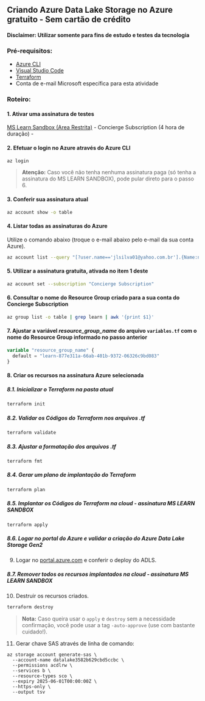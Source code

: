 ## Criando Azure Data Lake Storage no Azure gratuito - Sem cartão de crédito
#### Disclaimer: Utilizar somente para fins de estudo e testes da tecnologia

### Pré-requisitos:

- [Azure CLI](https://learn.microsoft.com/pt-br/cli/azure/)
- [Visual Studio Code](https://code.visualstudio.com/download)
- [Terraform](https://www.terraform.io/downloads)
- Conta de e-mail Microsoft específica para esta atividade


### Roteiro:

#### 1. Ativar uma assinatura de testes
[MS Learn Sandbox (Area Restrita)](https://learn.microsoft.com/pt-br/training/modules/build-serverless-api-with-functions-api-management/5-exercise-import-additional-functions-existing-api-gateway?ns-enrollment-type=learningpath&ns-enrollment-id=learn.create-serverless-applications) - Concierge Subscription (4 hora de duração) - 

#### 2. Efetuar o login no Azure através do Azure CLI
```bash  copy
az login
```

> **Atenção:** Caso você não tenha nenhuma assinatura paga (só tenha a assinatura do MS LEARN SANDBOX), pode pular direto para o passo 6.

#### 3. Conferir sua assinatura atual
```bash copy
az account show -o table
```
#### 4. Listar todas as assinaturas do Azure

Utilize o comando abaixo (troque o e-mail abaixo pelo e-mail da sua conta Azure).
```bash  copy
az account list --query "[?user.name=='jlsilva01@yahoo.com.br'].{Name:name, ID:id, Default:isDefault}" -o table
```

#### 5. Utilizar a assinatura gratuita, ativada no item 1 deste
```bash  copy
az account set --subscription "Concierge Subscription"
```

#### 6. Consultar o nome do Resource Group criado para a sua conta do Concierge Subscription
```bash copy
az group list -o table | grep learn | awk '{print $1}'
```
#### 7. Ajustar a variável *resource_group_name* do arquivo `variables.tf` com o nome do Resource Group informado no passo anterior
```terraform
variable "resource_group_name" {
  default = "learn-877e311a-66ab-401b-9372-06326c9bd083"
}
```

#### 8. Criar os recursos na assinatura Azure selecionada

##### 8.1. Inicializar o Terraform na pasta atual
```bash copy
terraform init
```
##### 8.2. Validar os Códigos do Terraform nos arquivos .tf
```bash copy
terraform validate
```
##### 8.3. Ajustar a formatação dos arquivos .tf
```bash copy
terraform fmt
```
##### 8.4. Gerar um plano de implantação do Terraform
```bash copy
terraform plan
```
##### 8.5. Implantar os Códigos do Terraform na cloud - assinatura MS LEARN SANDBOX
```bash copy
terraform apply
```
##### 8.6. Logar no portal do Azure e validar a criação do Azure Data Lake Storage Gen2
9. Logar no [portal.azure.com](https://portal.azure.com/) e conferir o deploy do ADLS.

##### 8.7. Remover todos os recursos implantados na cloud - assinatura MS LEARN SANDBOX
10. Destruir os recursos criados.
```bash copy
terraform destroy
```

> <b>Nota:</b> Caso queira usar o `apply` e `destroy` sem a necessidade confirmação, você pode usar a tag `-auto-approve` (use com bastante cuidado!).

11. Gerar chave SAS através de linha de comando:

```
az storage account generate-sas \
  --account-name datalake3582b629cbd5ccbc \
  --permissions acdlrw \
  --services b \
  --resource-types sco \
  --expiry 2025-06-01T00:00:00Z \
  --https-only \
  --output tsv
```
